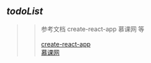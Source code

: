 ## ***todoList***
>>参考文档 create-react-app 慕课网 等<br/><br/>
[create-react-app](https://github.com/facebook/create-react-app#readme)  
[慕课网](https://www.imooc.com/)
